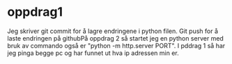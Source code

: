 # oppdrag1

Jeg skriver git commit for å lagre endringene i python filen. Git push for å laste endringen på githubPå oppdrag 2 så startet jeg en python server med bruk av commando også er "python -m http.server PORT". I pddrag 1 så har jeg pinga begge pc og har funnet ut hva ip adressen min er. 